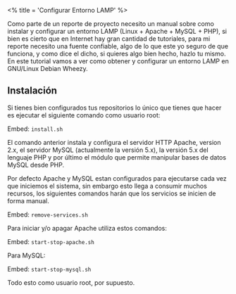 <% title = 'Configurar Entorno LAMP' %>
<p>Como parte de un reporte de proyecto necesito un manual sobre como instalar y configurar un entorno LAMP (Linux + Apache + MySQL + PHP), si bien es cierto que en Internet hay gran cantidad de tutoriales, para mi reporte necesito una fuente confiable, algo de lo que este yo seguro de que funciona, y como dice el dicho, si quieres algo bien hecho, hazlo tu mismo. En este tutorial vamos a ver como obtener y configurar un entorno LAMP en GNU/Linux Debian Wheezy.</p>

## Instalación

<p>Si tienes bien configurados tus repositorios lo único que tienes que hacer es ejecutar el siguiente comando como usuario root:</p>

Embed: `install.sh`

<p>El comando anterior instala y configura el servidor HTTP Apache, version 2.x, el servidor MySQL (actualmente la versión 5.x), la versión 5.x del lenguaje PHP y por último el módulo que permite manipular bases de datos MySQL desde PHP.</p>

<p>Por defecto Apache y MySQL estan configurados para ejecutarse cada vez que iniciemos el sistema, sin embargo esto llega a consumir muchos recursos, los siguientes comandos harán que los servicios se inicien de forma manual.</p>

Embed: `remove-services.sh`

<p>Para iniciar y/o apagar Apache utiliza estos comandos:</p>

Embed: `start-stop-apache.sh`

<p>Para MySQL:</p>

Embed: `start-stop-mysql.sh`

<p>Todo esto como usuario root, por supuesto.</p>
